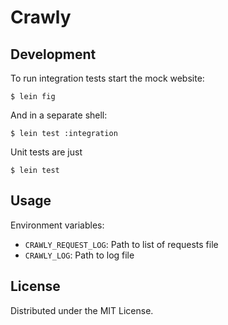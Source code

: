 # Crawly

## Development

To run integration tests start the mock website:

    $ lein fig

And in a separate shell:

    $ lein test :integration

Unit tests are just

    $ lein test

## Usage

Environment variables:

* `CRAWLY_REQUEST_LOG`: Path to list of requests file
* `CRAWLY_LOG`: Path to log file
## License

Distributed under the MIT License.
